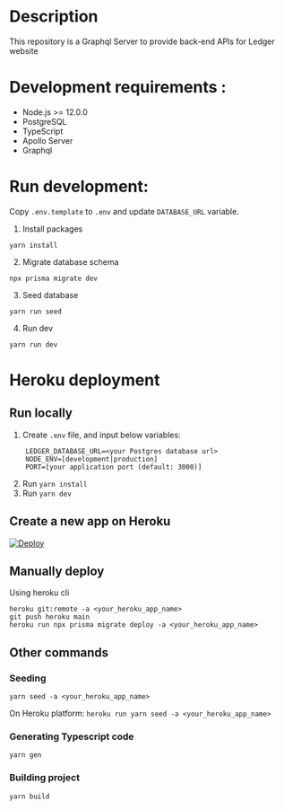 # Description

This repository is a Graphql Server to provide back-end APIs for Ledger website

# Development requirements :

-   Node.js >= 12.0.0
-   PostgreSQL
-   TypeScript
-   Apollo Server
-   Graphql

# Run development:

Copy `.env.template` to `.env` and update `DATABASE_URL` variable.


1. Install packages
```
yarn install
```

2. Migrate database schema
```
npx prisma migrate dev
```

3. Seed database
```
yarn run seed
```

4. Run dev
```
yarn run dev
```

# Heroku deployment

## Run locally

  1. Create `.env` file, and input below variables:
```
    LEDGER_DATABASE_URL=<your Postgres database url>
    NODE_ENV=[development|production]
    PORT=[your application port (default: 3000)]
```
  2. Run `yarn install`
  3. Run `yarn dev`

## Create a new app on Heroku

[![Deploy](https://www.herokucdn.com/deploy/button.svg)](https://heroku.com/deploy?template=https://github.com/vespaiach/ledger-graphql)


## Manually deploy

Using heroku cli

```
heroku git:remote -a <your_heroku_app_name>
git push heroku main
heroku run npx prisma migrate deploy -a <your_heroku_app_name>
```


## Other commands

### Seeding
  `yarn seed -a <your_heroku_app_name>`

  On Heroku platform:
  `heroku run yarn seed -a <your_heroku_app_name>`

### Generating Typescript code
  `yarn gen`

### Building project
  `yarn build`

